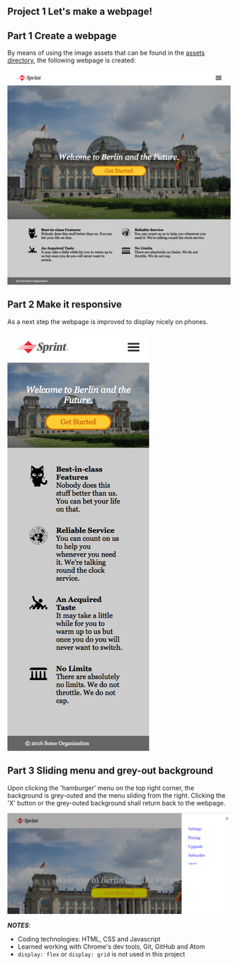 ## Project 1 Let's make a webpage!

## Part 1 Create a webpage 
By means of using the image assets that can be found in the <a href="assets">assets directory</a>, the following webpage is created:

<img src="big.png" alt="webpage">

## Part 2 Make it responsive
As a next step the webpage is improved to display nicely on phones.

<img src="mini.png" alt="webpage">

## Part 3 Sliding menu and grey-out background
Upon clicking the 'hamburger' menu on the top right corner, the background is grey-outed and the menu sliding from the right. Clicking the 'X' button or the grey-outed background shall return back to the webpage.

<img src="menu.png" alt="menu">

**_NOTES_**: 
* Coding technologies: HTML, CSS and Javascript
* Learned working with Chrome's dev tools, Git, GitHub and Atom
* `display: flex` or `display: grid` is not used in this project

